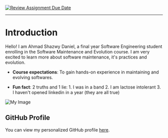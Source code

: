 [![Review Assignment Due Date](https://classroom.github.com/assets/deadline-readme-button-22041afd0340ce965d47ae6ef1cefeee28c7c493a6346c4f15d667ab976d596c.svg)](https://classroom.github.com/a/O-1AGqKT)
__________________________________________
# Introduction
Hello! I am Ahmad Shazwy Daniel, a final year Software Engineering student enrolling in the Software Maintenance
and Evolution course.
I am very excited to learn more about software maintenance, it's practices and evolution.

- **Course expectations**: To gain hands-on experience in
maintaining and evolving softwares.

- **Fun fact**: 2 truths and 1 lie: 1. I was in a band 2. I am lactose intolerant 3. I haven't opened linkedin in a year (they are all true)

![My Image](image.jpg) <!-- Link to the uploaded image -->

## GitHub Profile
You can view my personalized GitHub profile
[here](https://github.com/shazwydaniel).
